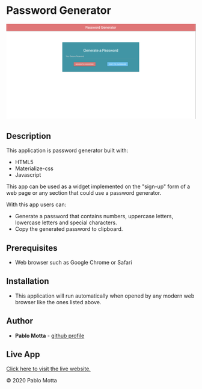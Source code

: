 # Password Generator

![password generator demo](./img/screenShot.png)

## Description

This application is password generator built with:

-   HTML5
-   Materialize-css
-   Javascript

This app can be used as a widget implemented on the "sign-up" form of a web page or any section that could use a password generator.

With this app users can:

-   Generate a password that contains numbers, uppercase letters, lowercase letters and special characters.
-   Copy the generated password to clipboard.

## Prerequisites

-   Web browser such as Google Chrome or Safari

## Installation

-   This application will run automatically when opened by any modern web browser like the ones listed above.

## Author

-   **Pablo Motta** - [github profile](https://github.com/pablomotta)

## Live App

[Click here to visit the live website.](https://pablomotta.github.io/day-planner/)

© 2020 Pablo Motta
